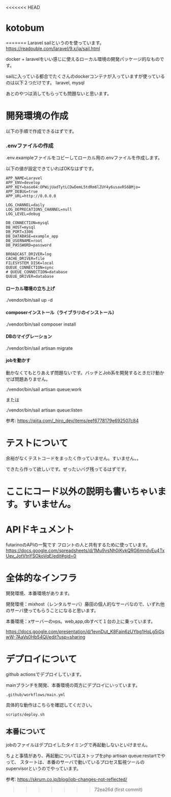 <<<<<<< HEAD
# kotobum
=======
Laravel sailというのを使っています。
https://readouble.com/laravel/9.x/ja/sail.html

docker + laravelをいい感じに使えるローカル環境の開発パッケージ的なものです。

sailに入っている都合でたくさんのdockerコンテナが入っていますが使っているのは以下２つだけです。
laravel, mysql

あとのやつは消してもらっても問題ないと思います。

# 開発環境の作成
以下の手順で作成できるはずです。

### .envファイルの作成
.env.exampleファイルをコピーしてローカル用の.envファイルを作成します。

以下の値が設定できていればOKなはずです。

```
APP_NAME=Laravel
APP_ENV=develop
APP_KEY=base64:OPWijUadTytLCDwDemL5tdRm6lZUY4y6usavRS6BMjo=
APP_DEBUG=true
APP_URL=http://0.0.0.0

LOG_CHANNEL=daily
LOG_DEPRECATIONS_CHANNEL=null
LOG_LEVEL=debug

DB_CONNECTION=mysql
DB_HOST=mysql
DB_PORT=3306
DB_DATABASE=example_app
DB_USERNAME=root
DB_PASSWORD=password

BROADCAST_DRIVER=log
CACHE_DRIVER=file
FILESYSTEM_DISK=local
QUEUE_CONNECTION=sync
# QUEUE_CONNECTION=database
QUEUE_DRIVER=database

```

#### ローカル環境の立ち上げ
./vendor/bin/sail up -d

#### composerインストール（ライブラリのインストール）
./vendor/bin/sail composer install

#### DBのマイグレーション
./vendor/bin/sail artisan migrate

#### jobを動かす
動かなくてもとりあえず問題ないです。バッチとJob系を開発するときだけ動かせば問題ありません。

./vendor/bin/sail artisan queue:work

または

./vendor/bin/sail artisan queue:listen

参考: https://qiita.com/_hiro_dev/items/eef6778179e692507c84


# テストについて
余裕がなくテストコードをまったく作っていません。すいません。。

できたら作って欲しいです。ぜったいバグ残ってるはずです。


# ここにコード以外の説明も書いちゃいます。すいません。

# APIドキュメント
futarinoのAPIの一覧です
フロントの人と共有するために使っています。
https://docs.google.com/spreadsheets/d/1Mu9vsNh0iKvkQRG6mndvEu4TxUev_JotVtnYSOkoVqE/edit#gid=0


# 全体的なインフラ
開発環境、本番環境があります。

開発環境：mixhost（レンタルサーバ）藤田の個人的なサーバなので、いずれ他のサーバ使ってもらうことになると思います。

本番環境：xサーバーのvps。web,app,dbすべて１台の上に乗っています。

https://docs.google.com/presentation/d/1evnDut_K8Fain6zUYbg1HqLg5iGswW-7AaVs0Hb54QI/edit?usp=sharing

# デプロイについて
github actionsでデプロイしています。

mainブランチを開発、本番環境の両方にデプロイにいっています。

`.github/workflows/main.yml`


具体的な動作はこちらを確認してください。

`scripts/deploy.sh`

## 本番について
jobのファイルはデプロイしたタイミングで再起動しないといけません。

ちょと事情があり、再起動についてはストップをphp artisan queue:restartでやって、
スタートは、本番のサーバで動いているプロセス監視ツールのsupervisorというのでやっています。


参考: https://skrum.co.jp/blog/job-changes-not-reflected/
>>>>>>> 72ea26d (first commit)
